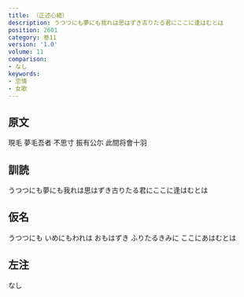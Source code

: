 ```yaml
---
title: （正述心緒）
description: うつつにも夢にも我れは思はずき古りたる君にここに逢はむとは
position: 2601
category: 巻11
version: '1.0'
volume: 11
comparison:
- なし
keywords:
- 恋情
- 女歌
---
```


## 原文

現毛 夢毛吾者 不思寸 振有公尓 此間将會十羽

## 訓読

うつつにも夢にも我れは思はずき古りたる君にここに逢はむとは

## 仮名

うつつにも いめにもわれは おもはずき ふりたるきみに ここにあはむとは

## 左注

なし
